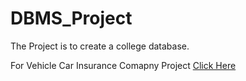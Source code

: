 # DBMS_Project

The Project is to create a college database.


For Vehicle Car Insurance Comapny Project [Click Here](https://github.com/fharookshaik/DBMS-Project-Vehicle-Insurance)
